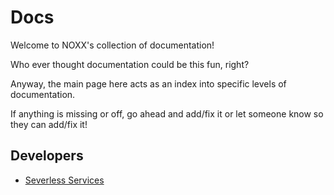 # Docs

Welcome to NOXX's collection of documentation!

Who ever thought documentation could be this fun, right?

Anyway, the main page here acts as an index into specific levels of documentation.

If anything is missing or off, go ahead and add/fix it or let someone know so they can add/fix it!

## Developers
- [Severless Services](developers/services/README.md)
